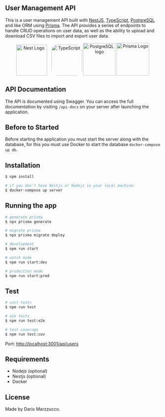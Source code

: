 ## User Management API

This is a user management API built with [NestJS](https://docs.nestjs.com/),  [TypeScript](https://www.typescriptlang.org/), [PostgreSQL](https://www.postgresql.org/) and like ORM using [Prisma](https://www.prisma.io/). The API provides a series of endpoints to handle CRUD operations on user data, as well as the ability to upload and download CSV files to import and export user data.

<p align="center">
  <a href="http://nestjs.com/" target="blank"><img src="https://nestjs.com/img/logo-small.svg" width="100" alt="Nest Logo" /></a>
  <a href="https://www.typescriptlang.org/" target="blank"><img src="https://cdn.iconscout.com/icon/free/png-256/free-typescript-3521774-2945272.png" width="100" alt="TypeScript" style="border-radius:19px; margin-left:10px" /></a>
  <a href="https://www.postgresql.org/" target="blank"><img src="https://cdn.iconscout.com/icon/free/png-256/free-postgresql-3521647-2945091.png" width="105" alt="PostgreSQL logo" /></a>
  <a href="https://www.prisma.io/" target="blank"><img src="https://icons.veryicon.com/png/o/business/vscode-program-item-icon/prisma.png" width="106" alt="Prisma Logo" /></a>
</p>

## API Documentation
The API is documented using Swagger. You can access the full documentation by visiting ```/api-docs``` on your server after launching the application.

## Before to Started

Before starting the application you must start the server along with the database, for this you must use Docker to start
the database ``` docker-compose up db ```.

## Installation

```bash
$ npm install

# if you don't have Nestjs or Nodejs in your local machine:
$ docker-compose up server
```

## Running the app

```bash
# generate prisma
$ npx prisma generate

# migrate prisma
$ npx prisma migrate deploy

# development
$ npm run start

# watch mode
$ npm run start:dev

# production mode
$ npm run start:prod
```

## Test

```bash
# unit tests
$ npm run test

# e2e tests
$ npm run test:e2e

# test coverage
$ npm run test:cov
```
Port: [http://localhost:3001/api/users](http://localhost:3001/api/users)

## Requirements

- Nodejs (optional)
- Nestjs (optional)
- Docker

## License

Made by Dario Marzzucco.
